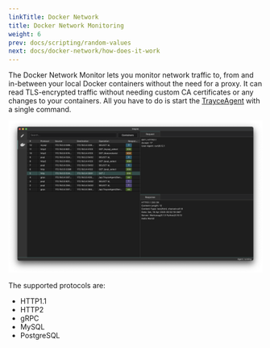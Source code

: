 ```yaml
---
linkTitle: Docker Network
title: Docker Network Monitoring
weight: 6
prev: docs/scripting/random-values
next: docs/docker-network/how-does-it-work
---
```


The Docker Network Monitor lets you monitor network traffic to, from and in-between your local Docker containers without the need for a proxy. It can read TLS-encrypted traffic without needing custom CA certificates or any changes to your containers. All you have to do is start the [TrayceAgent](https://hub.docker.com/r/traycer/trayce_agent) with a single command.

![](./2-http.png)

The supported protocols are:
- HTTP1.1
- HTTP2
- gRPC
- MySQL
- PostgreSQL
